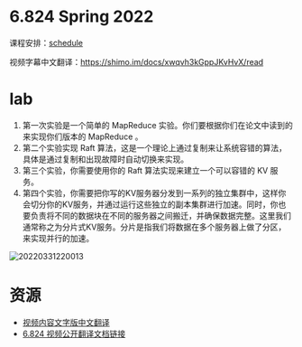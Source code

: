 # 6.824 Spring 2022

课程安排：[schedule](https://pdos.csail.mit.edu/6.824/schedule.html)

视频字幕中文翻译：https://shimo.im/docs/xwqvh3kGppJKvHvX/read

# lab

1. 第一次实验是一个简单的 MapReduce 实验。你们要根据你们在论文中读到的来实现你们版本的 MapReduce 。
2. 第二个实验实现 Raft 算法，这是一个理论上通过复制来让系统容错的算法，具体是通过复制和出现故障时自动切换来实现。
3. 第三个实验，你需要使用你的 Raft 算法实现来建立一个可以容错的 KV 服务。
4. 第四个实验，你需要把你写的KV服务器分发到一系列的独立集群中，这样你会切分你的KV服务，并通过运行这些独立的副本集群进行加速。同时，你也要负责将不同的数据块在不同的服务器之间搬迁，并确保数据完整。这里我们通常称之为分片式KV服务。分片是指我们将数据在多个服务器上做了分区，来实现并行的加速。

![20220331220013](https://cdn.jsdelivr.net/gh/weijiew/pic/images/20220331220013.png)

# 资源

* [视频内容文字版中文翻译](https://mit-public-courses-cn-translatio.gitbook.io/mit6-824/)
* [6.824 视频公开翻译文档链接](https://shimo.im/docs/xwqvh3kGppJKvHvX/read)